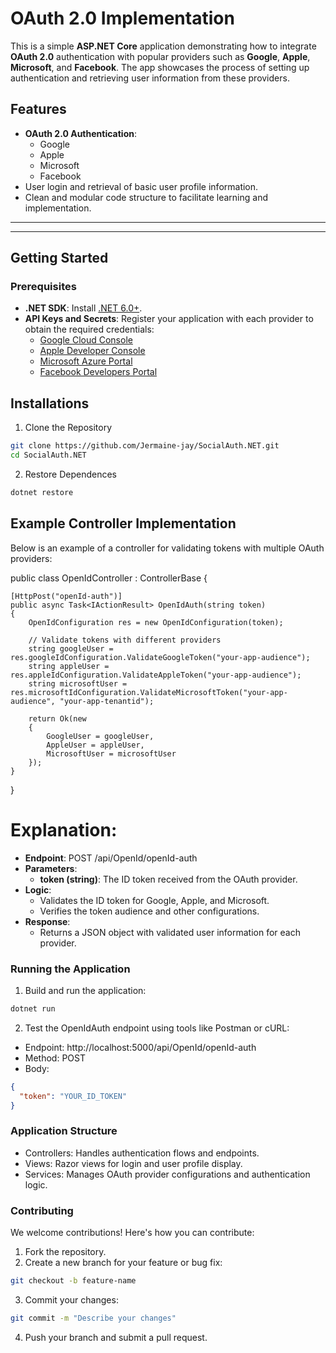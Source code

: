 # OAuth 2.0 Implementation

This is a simple **ASP.NET Core** application demonstrating how to integrate **OAuth 2.0** authentication with popular providers such as **Google**, **Apple**, **Microsoft**, and **Facebook**. The app showcases the process of setting up authentication and retrieving user information from these providers.

## Features

- **OAuth 2.0 Authentication**:
  - Google
  - Apple
  - Microsoft
  - Facebook
- User login and retrieval of basic user profile information.
- Clean and modular code structure to facilitate learning and implementation.

---

---

## Getting Started

### Prerequisites

- **.NET SDK**: Install [.NET 6.0+](https://dotnet.microsoft.com/download).
- **API Keys and Secrets**: Register your application with each provider to obtain the required credentials:
  - [Google Cloud Console](https://console.cloud.google.com/)
  - [Apple Developer Console](https://developer.apple.com/)
  - [Microsoft Azure Portal](https://portal.azure.com/)
  - [Facebook Developers Portal](https://developers.facebook.com/)

## Installations

1. Clone the Repository

```bash
git clone https://github.com/Jermaine-jay/SocialAuth.NET.git
cd SocialAuth.NET
```

2. Restore Dependences
```bash
dotnet restore
```

## Example Controller Implementation
Below is an example of a controller for validating tokens with multiple OAuth providers:


public class OpenIdController : ControllerBase
{

    [HttpPost("openId-auth")]
    public async Task<IActionResult> OpenIdAuth(string token)
    {
        OpenIdConfiguration res = new OpenIdConfiguration(token);

        // Validate tokens with different providers
        string googleUser = res.googleIdConfiguration.ValidateGoogleToken("your-app-audience");
        string appleUser = res.appleIdConfiguration.ValidateAppleToken("your-app-audience");
        string microsoftUser = res.microsoftIdConfiguration.ValidateMicrosoftToken("your-app-audience", "your-app-tenantid");

        return Ok(new
        {
            GoogleUser = googleUser,
            AppleUser = appleUser,
            MicrosoftUser = microsoftUser
        });
    }
}

# Explanation:
- **Endpoint**: POST /api/OpenId/openId-auth
- **Parameters**:
  - **token (string)**: The ID token received from the OAuth provider.
- **Logic**:
  - Validates the ID token for Google, Apple, and Microsoft.
  - Verifies the token audience and other configurations.
- **Response**:
  - Returns a JSON object with validated user information for each provider.

### Running the Application
1. Build and run the application:

  ``` bash
  dotnet run
  ```

2. Test the OpenIdAuth endpoint using tools like Postman or cURL:

  - Endpoint: http://localhost:5000/api/OpenId/openId-auth
  - Method: POST
  - Body:
  ``` json
  {
    "token": "YOUR_ID_TOKEN"
  }
  ```

### Application Structure
  - Controllers: Handles authentication flows and endpoints.
  - Views: Razor views for login and user profile display.
  - Services: Manages OAuth provider configurations and authentication logic.


### Contributing
We welcome contributions! Here's how you can contribute:

1. Fork the repository.
2. Create a new branch for your feature or bug fix:
  ``` bash
  git checkout -b feature-name
  ```
3. Commit your changes:
  ``` bash
  git commit -m "Describe your changes"
  ```
4. Push your branch and submit a pull request.
